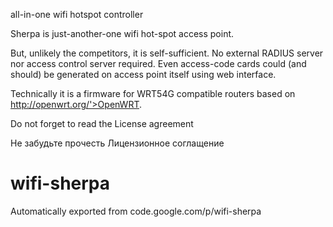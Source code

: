 
all-in-one wifi hotspot controller

Sherpa is just-another-one wifi hot-spot access point.

But, unlikely the competitors, it is self-sufficient. No external RADIUS server nor access control server required. Even access-code cards could (and should) be generated on access point itself using web interface.

Technically it is a firmware for WRT54G compatible routers based on http://openwrt.org/'>OpenWRT.

Do not forget to read the License agreement

Не забудьте прочесть Лицензионное соглащение

# wifi-sherpa
Automatically exported from code.google.com/p/wifi-sherpa
